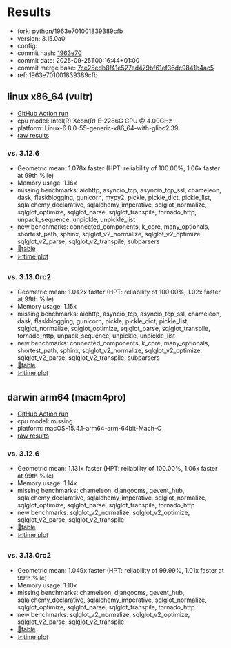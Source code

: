 # Results

- fork: python/1963e701001839389cfb
- version: 3.15.0a0
- config: 
- commit hash: [1963e70](https://github.com/python/cpython/commit/1963e70)
- commit date: 2025-09-25T00:16:44+01:00
- commit merge base: [7ce25edb8f41e527ed479bf61ef36dc9841b4ac5](https://github.com/python/cpython/commit/7ce25edb8f41e527ed479bf61ef36dc9841b4ac5)
- ref: 1963e701001839389cfb

## linux x86_64 (vultr)

- [GitHub Action run](https://github.com/facebookexperimental/free-threading-benchmarking/actions/runs/17993202013)
- cpu model: Intel(R) Xeon(R) E-2286G CPU @ 4.00GHz
- platform: Linux-6.8.0-55-generic-x86_64-with-glibc2.39
- [raw results](bm-20250925-vultr-x86_64-python-1963e701001839389cfb-3.15.0a0-1963e70.json)

### vs. 3.12.6

- Geometric mean: 1.078x faster (HPT: reliability of 100.00%, 1.06x faster at 99th %ile)
- Memory usage: 1.16x
- missing benchmarks: aiohttp, asyncio_tcp, asyncio_tcp_ssl, chameleon, dask, flaskblogging, gunicorn, mypy2, pickle, pickle_dict, pickle_list, sqlalchemy_declarative, sqlalchemy_imperative, sqlglot_normalize, sqlglot_optimize, sqlglot_parse, sqlglot_transpile, tornado_http, unpack_sequence, unpickle, unpickle_list
- new benchmarks: connected_components, k_core, many_optionals, shortest_path, sphinx, sqlglot_v2_normalize, sqlglot_v2_optimize, sqlglot_v2_parse, sqlglot_v2_transpile, subparsers
- [📄table](bm-20250925-vultr-x86_64-python-1963e701001839389cfb-3.15.0a0-1963e70-vs-3.12.6.md)
- [📈time plot](bm-20250925-vultr-x86_64-python-1963e701001839389cfb-3.15.0a0-1963e70-vs-3.12.6.svg)

### vs. 3.13.0rc2

- Geometric mean: 1.042x faster (HPT: reliability of 100.00%, 1.02x faster at 99th %ile)
- Memory usage: 1.15x
- missing benchmarks: aiohttp, asyncio_tcp, asyncio_tcp_ssl, chameleon, dask, flaskblogging, gunicorn, pickle, pickle_dict, pickle_list, sqlglot_normalize, sqlglot_optimize, sqlglot_parse, sqlglot_transpile, tornado_http, unpack_sequence, unpickle, unpickle_list
- new benchmarks: connected_components, k_core, many_optionals, shortest_path, sphinx, sqlglot_v2_normalize, sqlglot_v2_optimize, sqlglot_v2_parse, sqlglot_v2_transpile, subparsers
- [📄table](bm-20250925-vultr-x86_64-python-1963e701001839389cfb-3.15.0a0-1963e70-vs-3.13.0rc2.md)
- [📈time plot](bm-20250925-vultr-x86_64-python-1963e701001839389cfb-3.15.0a0-1963e70-vs-3.13.0rc2.svg)

## darwin arm64 (macm4pro)

- [GitHub Action run](https://github.com/facebookexperimental/free-threading-benchmarking/actions/runs/17993202013)
- cpu model: missing
- platform: macOS-15.4.1-arm64-arm-64bit-Mach-O
- [raw results](bm-20250925-macm4pro-arm64-python-1963e701001839389cfb-3.15.0a0-1963e70.json)

### vs. 3.12.6

- Geometric mean: 1.131x faster (HPT: reliability of 100.00%, 1.06x faster at 99th %ile)
- Memory usage: 1.14x
- missing benchmarks: chameleon, djangocms, gevent_hub, sqlalchemy_declarative, sqlalchemy_imperative, sqlglot_normalize, sqlglot_optimize, sqlglot_parse, sqlglot_transpile, tornado_http
- new benchmarks: sqlglot_v2_normalize, sqlglot_v2_optimize, sqlglot_v2_parse, sqlglot_v2_transpile
- [📄table](bm-20250925-macm4pro-arm64-python-1963e701001839389cfb-3.15.0a0-1963e70-vs-3.12.6.md)
- [📈time plot](bm-20250925-macm4pro-arm64-python-1963e701001839389cfb-3.15.0a0-1963e70-vs-3.12.6.svg)

### vs. 3.13.0rc2

- Geometric mean: 1.049x faster (HPT: reliability of 99.99%, 1.01x faster at 99th %ile)
- Memory usage: 1.10x
- missing benchmarks: chameleon, djangocms, gevent_hub, sqlalchemy_declarative, sqlalchemy_imperative, sqlglot_normalize, sqlglot_optimize, sqlglot_parse, sqlglot_transpile, tornado_http
- new benchmarks: sqlglot_v2_normalize, sqlglot_v2_optimize, sqlglot_v2_parse, sqlglot_v2_transpile
- [📄table](bm-20250925-macm4pro-arm64-python-1963e701001839389cfb-3.15.0a0-1963e70-vs-3.13.0rc2.md)
- [📈time plot](bm-20250925-macm4pro-arm64-python-1963e701001839389cfb-3.15.0a0-1963e70-vs-3.13.0rc2.svg)

